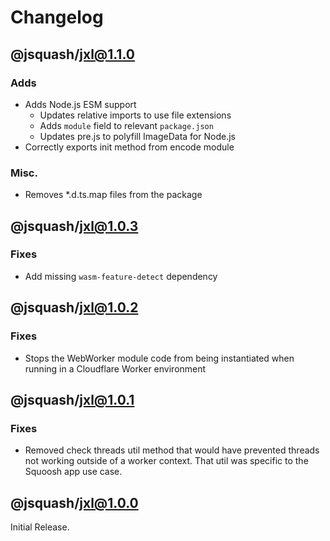 # Changelog

## @jsquash/jxl@1.1.0

### Adds

- Adds Node.js ESM support
    - Updates relative imports to use file extensions
    - Adds `module` field to relevant `package.json`
    - Updates pre.js to polyfill ImageData for Node.js
- Correctly exports init method from encode module

### Misc.

- Removes *.d.ts.map files from the package

## @jsquash/jxl@1.0.3

### Fixes

- Add missing `wasm-feature-detect` dependency

## @jsquash/jxl@1.0.2

### Fixes

- Stops the WebWorker module code from being instantiated when running in a Cloudflare Worker environment

## @jsquash/jxl@1.0.1

### Fixes

- Removed check threads util method that would have prevented threads not working outside of a worker context. That util was specific to the Squoosh app use case.

## @jsquash/jxl@1.0.0

Initial Release.
